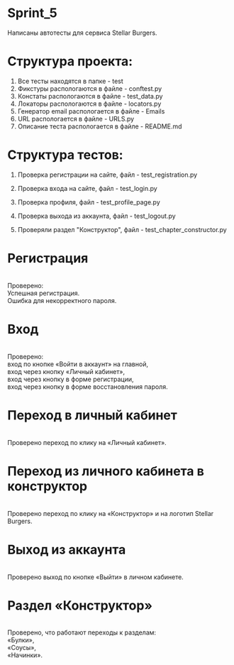 # Sprint_5

Написаны автотесты для сервиса Stellar Burgers. 

# Структура проекта:
1) Все тесты находятся в папке - test
2) Фикстуры распологаются в файле - conftest.py
3) Констаты распологаются в файле - test_data.py
4) Локаторы распологаются в файле - locators.py
5) Генератор email распологается в файле - Emails
6) URL распологается в файле - URLS.py
7) Описание теста распологается в файле - README.md

# Структура тестов:
1) Проверка регистрации на сайте, файл - test_registration.py

2) Проверка входа на сайте, файл - test_login.py

3) Проверка профиля, файл - test_profile_page.py

4) Проверка выхода из аккаунта, файл - test_logout.py

5) Проверяли раздел "Конструктор", файл - test_chapter_constructor.py

# Регистрация
<br>Проверено:
<br>Успешная регистрация.
<br>Ошибка для некорректного пароля.

# Вход
<br>Проверено:
<br>вход по кнопке «Войти в аккаунт» на главной,
<br>вход через кнопку «Личный кабинет»,
<br>вход через кнопку в форме регистрации,
<br>вход через кнопку в форме восстановления пароля.

# Переход в личный кабинет 
<br>Проверено переход по клику на «Личный кабинет».

# Переход из личного кабинета в конструктор 
<br>Проверено переход по клику на «Конструктор» и на логотип Stellar Burgers.

# Выход из аккаунта
<br>Проверено выход по кнопке «Выйти» в личном кабинете.

# Раздел «Конструктор»
<br>Проверено, что работают переходы к разделам:
<br>«Булки»,
<br>«Соусы»,
<br>«Начинки».


